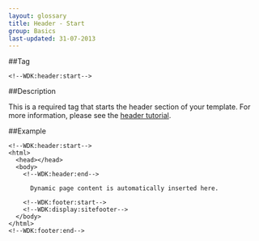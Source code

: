 ```yaml
---
layout: glossary
title: Header - Start
group: Basics
last-updated: 31-07-2013
---
```


##Tag

`<!--WDK:header:start-->`

##Description

This is a required tag that starts the header section of your template.
For more information, please see the [header tutorial](pages/tutorials/08the-header.html).

##Example

```
<!--WDK:header:start-->
<html>
  <head></head>
  <body>
    <!--WDK:header:end-->

      Dynamic page content is automatically inserted here.

    <!--WDK:footer:start-->
    <!--WDK:display:sitefooter-->
  </body>
</html>
<!--WDK:footer:end-->
```